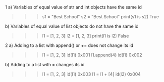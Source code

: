 1 a) Variables of equal value of str and int objects have the same id
  >>> s1 = "Best School"
  >>> s2 = "Best School"
  >>> print(s1 is s2)
  True
  
b) Variables of equal value of list objects do not have the same id
  >>> l1 = [1, 2, 3]
  >>> l2 = [1, 2, 3]
  >>> print(l1 is l2)
  False

2 a) Adding to a list with append() or += does not change its id
  >>> l1 = [1, 2, 3]
  >>> id(l1)
  0x001
  >>> l1.append(4)
  >>> id(l1)
  0x002
  
  b) Adding to a list with = changes its id
  >>> l1 = [1, 2, 3]
  >>> id(l1)
  0x003
  >>> l1 = l1 + [4]
  >>> id(l2)
  0x004
